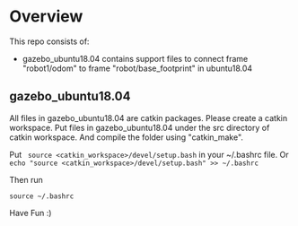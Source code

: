 # Overview
This repo consists of:
- gazebo_ubuntu18.04 contains support files to connect frame "robot1/odom" to frame "robot/base_footprint" in ubuntu18.04

## gazebo_ubuntu18.04
All files in gazebo_ubuntu18.04 are catkin packages. Please create a catkin workspace. Put files in gazebo_ubuntu18.04 under the src directory of catkin workspace. And compile the folder using "catkin_make".

Put ``` source <catkin_workspace>/devel/setup.bash``` in your ~/.bashrc file. Or ```echo "source <catkin_workspace>/devel/setup.bash" >> ~/.bashrc``` 

Then run 

```
source ~/.bashrc
```


Have Fun :)

